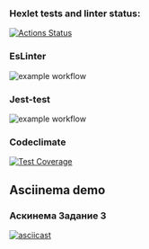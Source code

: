 ### Hexlet tests and linter status:
[![Actions Status](https://github.com/Mentavr/frontend-project-lvl2/workflows/hexlet-check/badge.svg)](https://github.com/Mentavr/frontend-project-lvl2/actions)

### EsLinter
![example workflow](https://github.com/Mentavr/frontend-project-lvl2/actions/workflows/<WORKFLOW_FILE>/badge.svg)
### Jest-test
![example workflow](https://github.com/Mentavr/frontend-project-lvl2/actions/workflows/jest-test.yml/badge.svg)
### Codeclimate
[![Test Coverage](https://api.codeclimate.com/v1/badges/fda726a2ff977002f6d4/test_coverage)](https://codeclimate.com/github/Mentavr/frontend-project-lvl2/test_coverage)
## Asciinema demo
### Аскинема Задание 3
[![asciicast](https://asciinema.org/a/426570.svg)](https://asciinema.org/a/426570)